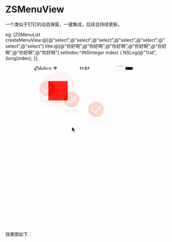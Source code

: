 # ZSMenuView
一个类似于钉钉的动态弹窗，一键集成，后续会持续更新。

eg:
 [ZSMenuList createMenuView:@[@"select",@"select",@"select",@"select",@"select",@"select",@"select"] 
             title:@[@"你好啊",@"你好啊",@"你好啊",@"你好啊",@"你好啊",@"你好啊",@"你好啊"] 
             selIndex:^(NSInteger index) {
                   NSLog(@"%ld",(long)index);
    }];
  
效果图如下：
![image](https://github.com/18639460167/ZSMenuView/blob/master/ZSMenuView/1.gif)
